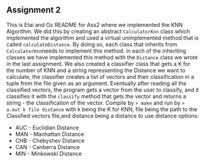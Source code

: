 ## Assignment 2
This is Etai and Oz README for Ass2 where we implemented the KNN Algorithm.
We did this by creating an abstract `CalculatorKnn` class which implemented the algorithm and used a virtual unimplemented method that is called `calculateDistance`.
By doing so, each class that inherits from `CalculatorKnn`needs to implement this method. in each of the inheriting classes we have implemented this method with the `Distance` class we wrote in the last assignment.
We also created a classifier class that gets a K for the number of KNN and a string repressenting the Distance we want to calculate, the classifier creates a list of vectors and their classification in a tuple from the file given as an argument.
Eventually after reading all the classified vectors, the program gets a vector from the user to classify, and it classifies it with the `classify` method that gets the vector and returns a string - the classification of the vector.
Compile by `> make` and run by `> a.out k file distance` with k being the K for KNN, file being the path to the Classfied vectors file,and distance being a distance to use
distance options:
- AUC - Euclidian Distance
- MAN - Manhattan Distance
- CHB - Chebyshev Distance
- CAN - Canberra Distance
- MIN - Minkowski Distance
